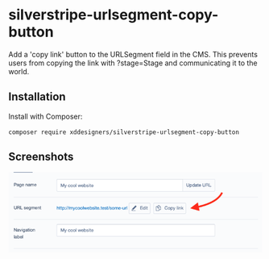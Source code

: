 # silverstripe-urlsegment-copy-button

Add a 'copy link' button to the URLSegment field in the CMS.
This prevents users from copying the link with ?stage=Stage and communicating it to the world.

## Installation

Install with Composer:

```
composer require xddesigners/silverstripe-urlsegment-copy-button
```

## Screenshots

![Copy link button](docs/images/screenshot.png)